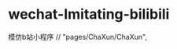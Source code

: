 # wechat-Imitating-bilibili
模仿b站小程序
// "pages/ChaXun/ChaXun",
<!-- ,
      {
        "pagePath": "pages/ChaXun/ChaXun",
        "text": "查询显示",
        "iconPath": "tab/wode1.png",
        "selectedIconPath": "tab/wode2.png"
      } -->
